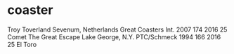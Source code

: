 # coaster
Troy	Toverland	Sevenum, Netherlands	Great Coasters Int.	2007	174	2016
25	Comet	The Great Escape	Lake George, N.Y.	PTC/Schmeck	1994	166	2016
25	El Toro

